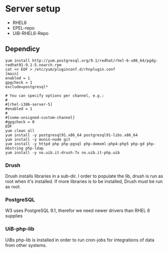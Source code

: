 # Server setup

* RHEL6
 * EPEL-repo
 * UiB-RHEL6-Repo

## Dependicy
	yum install http://yum.postgresql.org/9.1/redhat/rhel-6-x86_64/pgdg-redhat91-9.1-5.noarch.rpm
	cat << EOF > /etc/yum/pluginconf.d/rhnplugin.conf 
	[main]
	enabled = 1
	gpgcheck = 1
	exclude=postgresql*
	
	# You can specify options per channel, e.g.:
	#
	#[rhel-i386-server-5]
	#enabled = 1
	#
	#[some-unsigned-custom-channel]
	#gpgcheck = 0
	EOF
	yum clean all
	yum install -y postgresql91.x86_64 postgresql91-libs.x86_64
	yum install -y munin-node git
	yum install -y httpd php php-pgsql php-domxml-php4-php5 php-gd php-mbstring php-ldap
	yum install -y no.uib.it-drush-7x no.uib.it-php.uib

### Drush

Drush installs libraries in a sub-dir. I order to populate the lib, drush is run as root when it's installed. If more libraries is to be installed, Drush must be run as root.

### PostgreSQL

W3 uses PostgreSQL 9.1, therefor we need newer drivers than RHEL 6 supplies

### UiB-php-lib

UiBs php-lib is installed in order to run cron-jobs for integrations of data from other systems.
